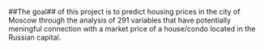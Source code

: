 ##The goal##
of this project is to predict housing prices in the city of Moscow through the analysis of 291 variables that have potentially meningful connection with a market price of a house/condo located in the Russian capital. 
